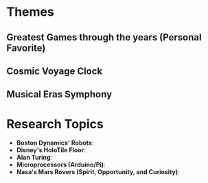 # Themes

## Greatest Games through the years (Personal Favorite)

## Cosmic Voyage Clock

## Musical Eras Symphony

# Research Topics

- **Boston Dynamics' Robots**:
- **Disney's HoloTile Floor**:
- **Alan Turing**:
- **Microprocessors (Arduino/Pi)**:
- **Nasa's Mars Rovers (Spirit, Opportunity, and Curiosity)**:

